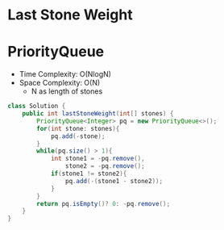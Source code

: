 # Last Stone Weight

# PriorityQueue

- Time Complexity: O(NlogN)
- Space Complexity: O(N)
  - N as length of stones

```java
class Solution {
    public int lastStoneWeight(int[] stones) {
        PriorityQueue<Integer> pq = new PriorityQueue<>();
        for(int stone: stones){
            pq.add(-stone);
        }
        while(pq.size() > 1){
            int stone1 = -pq.remove(),
                stone2 = -pq.remove();
            if(stone1 != stone2){
                pq.add(-(stone1 - stone2));
            }
        }
        return pq.isEmpty()? 0: -pq.remove();
    }
}
```
